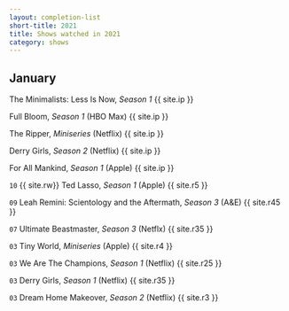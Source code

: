 ```yaml
---
layout: completion-list
short-title: 2021
title: Shows watched in 2021
category: shows
---
```

## January
The Minimalists: Less Is Now, _Season 1_ {{ site.ip }}

Full Bloom, _Season 1_ (HBO Max) {{ site.ip }}

The Ripper, _Miniseries_ (Netflix) {{ site.ip }}

Derry Girls, _Season 2_ (Netflix) {{ site.ip }}

For All Mankind, _Season 1_ (Apple) {{ site.ip }}

`10` {{ site.rw}} Ted Lasso, _Season 1_ (Apple) {{ site.r5 }}

`09` Leah Remini: Scientology and the Aftermath, _Season 3_ (A&E) {{ site.r45 }}

`07` Ultimate Beastmaster, _Season 3_ (Netflx) {{ site.r35 }}

`03` Tiny World, _Miniseries_ (Apple) {{ site.r4 }}

`03` We Are The Champions, _Season 1_ (Netflix) {{ site.r25 }}

`03` Derry Girls, _Season 1_ (Netflix) {{ site.r35 }}

`03` Dream Home Makeover, _Season 2_ (Netflix) {{ site.r3 }}